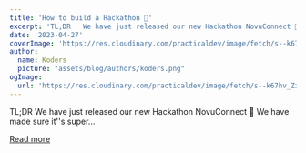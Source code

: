 ```yaml
---
title: 'How to build a Hackathon 🚀'
excerpt: 'TL;DR   We have just released our new Hackathon NovuConnect 🤩 We have made sure it''s super...'
date: '2023-04-27'
coverImage: 'https://res.cloudinary.com/practicaldev/image/fetch/s--k67hv_Zz--/c_imagga_scale,f_auto,fl_progressive,h_420,q_auto,w_1000/https://dev-to-uploads.s3.amazonaws.com/uploads/articles/hwgv2wepknabklu080bd.png'
author:
  name: Koders
  picture: "assets/blog/authors/koders.png"
ogImage:
  url: 'https://res.cloudinary.com/practicaldev/image/fetch/s--k67hv_Zz--/c_imagga_scale,f_auto,fl_progressive,h_420,q_auto,w_1000/https://dev-to-uploads.s3.amazonaws.com/uploads/articles/hwgv2wepknabklu080bd.png'
---
```


TL;DR   We have just released our new Hackathon NovuConnect 🤩 We have made sure it''s super...

[Read more](https://dev.to/novu/how-to-buid-a-hackathon-gb3)
